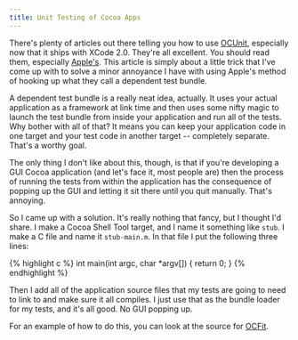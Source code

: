 ```yaml
---
title: Unit Testing of Cocoa Apps
---
```

There's plenty of articles out there telling you how to use [OCUnit][1],
especially now that it ships with XCode 2.0. They're all excellent. You should
read them, especially [Apple's][2]. This article is simply about a little
trick that I've come up with to solve a minor annoyance I have with using
Apple's method of hooking up what they call a dependent test bundle.

A dependent test bundle is a really neat idea, actually. It uses your actual
application as a framework at link time and then uses some nifty magic to
launch the test bundle from inside your application and run all of the tests.
Why bother with all of that? It means you can keep your application code in
one target and your test code in another target -- completely separate. That's
a worthy goal.

The only thing I don't like about this, though, is that if you're developing a
GUI Cocoa application (and let's face it, most people are) then the process of
running the tests from within the application has the consequence of popping
up the GUI and letting it sit there until you quit manually. That's annoying.

So I came up with a solution. It's really nothing that fancy, but I thought
I'd share. I make a Cocoa Shell Tool target, and I name it something like
`stub`. I make a C file and name it `stub-main.m`. In that file I put the
following three lines:

{% highlight c %}
int main(int argc, char *argv[]) {
  return 0;
}
{% endhighlight %}

Then I add all of the application source files that my tests are going to need
to link to and make sure it all compiles. I just use that as the bundle loader
for my tests, and it's all good. No GUI popping up.

For an example of how to do this, you can look at the source for [OCFit][3].

   [1]: http://www.sente.ch/software/ocunit/

   [2]: http://developer.apple.com/documentation/DeveloperTools/Conceptual/UnitTesting/Articles/CreatingTests.html#//apple_ref/doc/uid/TP40002171-BBCBGHCJ

   [3]: http://ocfit.tigris.org/

